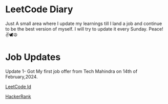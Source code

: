 # LeetCode Diary
Just A small area where I update my learnings till I land a job and continue to be the best version of myself.
I will try to update it every Sunday.
Peace!✌️🕊️☮️

# Job Updates
Update 1- Got My first job offer from Tech Mahindra on 14th of February,2024.

[LeetCode Id](https://leetcode.com/HorizonChaser12/)

[HackerRank](https://www.hackerrank.com/profile/Suryakant12)
